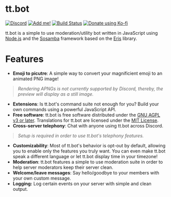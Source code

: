 <!--
Copyright (C) 2020 tt.bot dev team
 
This file is part of tt.bot.
 
tt.bot is free software: you can redistribute it and/or modify
it under the terms of the GNU Affero General Public License as published by
the Free Software Foundation, either version 3 of the License, or
(at your option) any later version.
 
tt.bot is distributed in the hope that it will be useful,
but WITHOUT ANY WARRANTY; without even the implied warranty of
MERCHANTABILITY or FITNESS FOR A PARTICULAR PURPOSE.  See the
GNU Affero General Public License for more details.
 
You should have received a copy of the GNU Affero General Public License
along with tt.bot.  If not, see <http://www.gnu.org/licenses/>.
-->
# tt.bot 
[![Discord][discord shield]][discord invite] [![Add me!][tt.bot add shield]][tt.bot invite]
[![Build Status][gh shield]][gh]
[![Donate using Ko-fi](https://www.ko-fi.com/img/githubbutton_sm.svg)](https://ko-fi.com/T6T11LVG2)

tt.bot is a simple to use moderation/utility bot written in JavaScript using [Node.js] and the [Sosamba] framework based on the [Eris] library.

# Features
- **Emoji to picutre**: A simple way to convert your magnificient emoji to an animated PNG image!
> *Rendering APNGs is not currently supported by Discord, thereby, the preview will display as a still image.*
- **Extensions**: Is tt.bot's command suite not enough for you? Build your own commands using a powerful JavaScript API.
- **Free software**: tt.bot is free software distributed under the [GNU AGPL v3 or later](./LICENSE). Translations for tt.bot are licensed under the [MIT License](./languages/LICENSE).
- **Cross-server telephony**: Chat with anyone using tt.bot across Discord.
> *Setup is required in order to use tt.bot's telephony features.*
- **Customizability**: Most of tt.bot's behavior is opt-out by default, allowing you to enable only the features you truly want. You can even make tt.bot speak a different language or let tt.bot display time in your timezone!
- **Moderation**: tt.bot features a simple to use moderation suite in order to help server moderators keep their server clean.
- **Welcome/leave messages**: Say hello/goodbye to your members with your own custom message.
- **Logging:** Log certain events on your server with simple and clean output.



[discord shield]: https://discordapp.com/api/guilds/195865382039453697/widget.png?style=shield
[discord invite]: https://discord.gg/pGN5dMq
[tt.bot add shield]: https://img.shields.io/badge/tt.bot-add%20to%20your%20server-008800.svg
[tt.bot invite]: https://discordapp.com/oauth2/authorize?scope=bot&client_id=195506253806436353
[gh shield]: https://github.com/tt-bot-dev/tt.bot/workflows/lint/badge.svg
[gh]: https://github.com/tt-bot-dev/tt.bot/actions
[Node.js]: https://nodejs.org
[Eris]: https://github.com/abalabahaha/eris
[Sosamba]: https://github.com/tt-bot-dev/sosamba